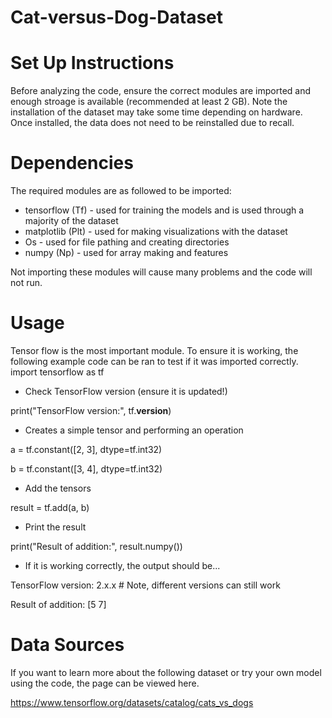 # Cat-versus-Dog-Dataset

# Set Up Instructions
Before analyzing the code, ensure the correct modules are imported and enough stroage is available (recommended at least 2 GB).
Note the installation of the dataset may take some time depending on hardware. 
Once installed, the data does not need to be reinstalled due to recall. 

# Dependencies
The required modules are as followed to be imported:

* tensorflow (Tf) - used for training the models and is used through a majority of the dataset
* matplotlib (Plt) - used for making visualizations with the dataset
* Os - used for file pathing and creating directories
* numpy (Np) - used for array making and features

Not importing these modules will cause many problems and the code will not run. 

# Usage
Tensor flow is the most important module. To ensure it is working, the following example code can be ran to test if it was imported correctly.
import tensorflow as tf

- Check TensorFlow version (ensure it is updated!)

print("TensorFlow version:", tf.__version__)

- Creates a simple tensor and performing an operation

a = tf.constant([2, 3], dtype=tf.int32)

b = tf.constant([3, 4], dtype=tf.int32)


- Add the tensors

result = tf.add(a, b)

- Print the result

print("Result of addition:", result.numpy())

- If it is working correctly, the output should be...

TensorFlow version: 2.x.x  # Note, different versions can still work

Result of addition: [5 7]


# Data Sources
If you want to learn more about the following dataset or try your own model using the code, the page can be viewed here. 

https://www.tensorflow.org/datasets/catalog/cats_vs_dogs
